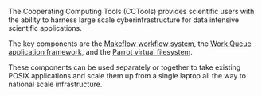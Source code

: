 The Cooperating Computing Tools (CCTools)  provides scientific users with the
ability to harness large scale cyberinfrastructure for data intensive
scientific applications.

The key components are the [Makeflow workflow system](makeflow.md), the [Work
Queue application framework](workqueue.md), and the [Parrot virtual
filesystem](parrot.md).

These components can be used separately or together to take existing POSIX
applications and scale them up from a single laptop all the way to national
scale infrastructure.

